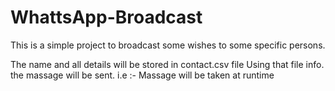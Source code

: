 # WhattsApp-Broadcast
This is a simple project to broadcast some wishes to some specific persons.

The name and all details will be stored in contact.csv file
Using that file info. the massage will be sent.
i.e :- Massage will be taken at runtime
